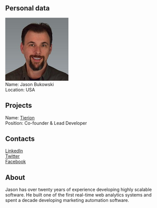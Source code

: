 ## Personal data
![jason bukowski photo](photo/jason_bukowski.jpg)  
Name:   Jason Bukowski  
Location: USA  
## Projects 
Name: [Tierion](../projects/tierion.md)  
Position: Co-founder & Lead Developer   
## Contacts
[LinkedIn](https://www.linkedin.com/in/jasonbukowski/)    
[Twitter](https://twitter.com/_jasonbukowski_)  
[Facebook](https://www.facebook.com/jason.bukowski.1?pnref=friends.search)  
## About
Jason has over twenty years of experience developing highly scalable software. He built one of the first real-time web analytics systems and spent a decade developing marketing automation software.
